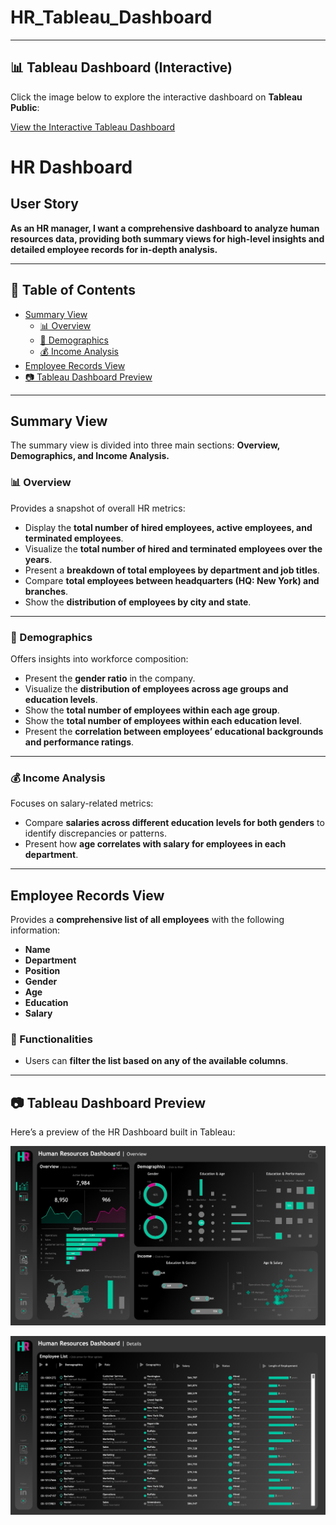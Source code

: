 # HR_Tableau_Dashboard
---

## 📊 Tableau Dashboard (Interactive)

Click the image below to explore the interactive dashboard on **Tableau Public**:

[View the Interactive Tableau Dashboard](https://public.tableau.com/views/Project-HRDashboard_17588353376130/HRSummary?:language=en-US&:sid=&:display_count=n&:origin=viz_share_link)

# HR Dashboard  

## User Story  

**As an HR manager, I want a comprehensive dashboard to analyze human resources data, providing both summary views for high-level insights and detailed employee records for in-depth analysis.**

---

## 📑 Table of Contents  
- [Summary View](#summary-view)  
  - [📊 Overview](#-overview)  
  - [👥 Demographics](#-demographics)  
  - [💰 Income Analysis](#-income-analysis)  
- [Employee Records View](#employee-records-view)  
- [📷 Tableau Dashboard Preview](#-tableau-dashboard-preview)
---

## Summary View  

The summary view is divided into three main sections: **Overview, Demographics, and Income Analysis.**

### 📊 Overview  
Provides a snapshot of overall HR metrics:  
- Display the **total number of hired employees, active employees, and terminated employees**.  
- Visualize the **total number of hired and terminated employees over the years**.  
- Present a **breakdown of total employees by department and job titles**.  
- Compare **total employees between headquarters (HQ: New York) and branches**.  
- Show the **distribution of employees by city and state**.  

---

### 👥 Demographics  
Offers insights into workforce composition:  
- Present the **gender ratio** in the company.  
- Visualize the **distribution of employees across age groups and education levels**.  
- Show the **total number of employees within each age group**.  
- Show the **total number of employees within each education level**.  
- Present the **correlation between employees’ educational backgrounds and performance ratings**.  

---

### 💰 Income Analysis  
Focuses on salary-related metrics:  
- Compare **salaries across different education levels for both genders** to identify discrepancies or patterns.  
- Present how **age correlates with salary for employees in each department**.  

---

## Employee Records View  

Provides a **comprehensive list of all employees** with the following information:  
- **Name**  
- **Department**  
- **Position**  
- **Gender**  
- **Age**  
- **Education**  
- **Salary**  

### 🔎 Functionalities  
- Users can **filter the list based on any of the available columns**.  

---

## 📷 Tableau Dashboard Preview  

Here’s a preview of the HR Dashboard built in Tableau:  

![Tableau Dashboard](https://github.com/PRINCEHOKYDO/HR_Tableau_Dashboard/blob/main/Overview.jpeg?raw=true)

![Tableau Dashboard](https://github.com/PRINCEHOKYDO/HR_Tableau_Dashboard/blob/main/Dashboard_Details.png?raw=true)
